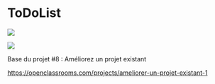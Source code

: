 ToDoList
========


<a href="https://codeclimate.com/github/MickaelMoley/projet8-TodoList/maintainability"><img src="https://api.codeclimate.com/v1/badges/793c89bba1d9c427e255/maintainability" /></a>

<a href="https://codeclimate.com/github/MickaelMoley/projet8-TodoList/test_coverage"><img src="https://api.codeclimate.com/v1/badges/793c89bba1d9c427e255/test_coverage" /></a>

Base du projet #8 : Améliorez un projet existant

https://openclassrooms.com/projects/ameliorer-un-projet-existant-1
